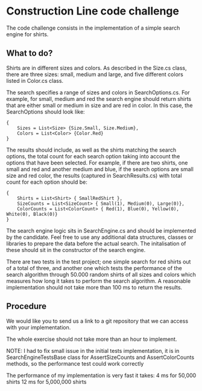 # Construction Line code challenge

The code challenge consists in the implementation of a simple search engine for shirts.

## What to do?
Shirts are in different sizes and colors. As described in the Size.cs class, there are three sizes: small, medium and large, and five different colors listed in Color.cs class.

The search specifies a range of sizes and colors in SearchOptions.cs. For example, for small, medium and red the search engine should return shirts that are either small or medium in size and are red in color. In this case, the SearchOptions should look like:

```
{
    Sizes = List<Size> {Size.Small, Size.Medium},
    Colors = List<Color> {Color.Red}
}
```

The results should include, as well as the shirts matching the search options, the total count for each search option taking into account the options that have been selected. For example, if there are two shirts, one small and red and another medium and blue, if the search options are small size and red color, the results (captured in SearchResults.cs) with total count for each option should be:
```
{
    Shirts = List<Shirt> { SmallRedShirt },
    SizeCounts = List<SizeCount> { Small(1), Medium(0), Large(0)},
    ColorCounts = List<ColorCount> { Red(1), Blue(0), Yellow(0), White(0), Black(0)}
}
```

The search engine logic sits in SearchEngine.cs and should be implemented by the candidate. Feel free to use any additional data structures, classes or libraries to prepare the data before the actual search. The initalisation of these should sit in the constructor of the search engine.

There are two tests in the test project; one simple search for red shirts out of a total of three, and another one which tests the performance of the search algorithm through 50.000 random shirts of all sizes and colors which measures how long it takes to perform the search algorithm. A reasonable implementation should not take more than 100 ms to return the results.

## Procedure
We would like you to send us a link to a git repository that we can access with your implementation.

The whole exercise should not take more than an hour to implement.

NOTE: I had to fix small issue in the  initial tests implementation, it is in SearchEngineTestsBase class  for AssertSizeCounts and AssertColorCounts methods,  so the performance test could work correctly 

The performance of my implementation is very fast it takes:
    4 ms for 50,000 shirts
    12 ms for 5,000,000 shirts

